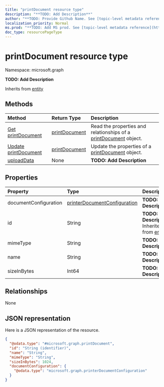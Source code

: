 ```yaml
---
title: "printDocument resource type"
description: "**TODO: Add Description**"
author: "**TODO: Provide Github Name. See [topic-level metadata reference](https://msgo.azurewebsites.net/add/document/guidelines/metadata.html#topic-level-metadata)**"
localization_priority: Normal
ms.prod: "**TODO: Add MS prod. See [topic-level metadata reference](https://msgo.azurewebsites.net/add/document/guidelines/metadata.html#topic-level-metadata)**"
doc_type: resourcePageType
---
```


# printDocument resource type


Namespace: microsoft.graph

**TODO: Add Description**


Inherits from [entity](../resources/entity.md)

## Methods
|Method|Return Type|Description|
|:---|:---|:---|
|[Get printDocument](../api/printdocument-get.md)|[printDocument](../resources/printdocument.md)|Read the properties and relationships of a [printDocument](../resources/printdocument.md) object.|
|[Update printDocument](../api/printdocument-update.md)|[printDocument](../resources/printdocument.md)|Update the properties of a [printDocument](../resources/printdocument.md) object.|
|[uploadData](../api/printdocument-uploaddata.md)|None|**TODO: Add Description**|

## Properties
|Property|Type|Description|
|:---|:---|:---|
|documentConfiguration|[printerDocumentConfiguration](../resources/printerdocumentconfiguration.md)|**TODO: Add Description**|
|id|String|**TODO: Add Description** Inherited from [entity](../resources/entity.md)|
|mimeType|String|**TODO: Add Description**|
|name|String|**TODO: Add Description**|
|sizeInBytes|Int64|**TODO: Add Description**|

## Relationships
None

## JSON representation
Here is a JSON representation of the resource.
<!-- {
  "blockType": "resource",
  "keyProperty": "id",
  "@odata.type": "microsoft.graph.printDocument",
  "baseType": "microsoft.graph.entity",
  "openType": false
}
-->
``` json
{
  "@odata.type": "#microsoft.graph.printDocument",
  "id": "String (identifier)",
  "name": "String",
  "mimeType": "String",
  "sizeInBytes": 1024,
  "documentConfiguration": {
    "@odata.type": "microsoft.graph.printerDocumentConfiguration"
  }
}
```

